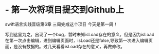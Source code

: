 # - 第一次将项目提交到Github上
swift语言实践晋级第6章
三周完成这个项目 今天是第一周！

写到这里为之，出现了一个bug，暂时未知isLoad存在的意义，但是因为isLoad在第一次点击编辑，进到编辑页面时，isLoad还是false,导致第一次进入编辑页面，是没有数据的。过几天看看isLoad存在的意义，再做修改。

